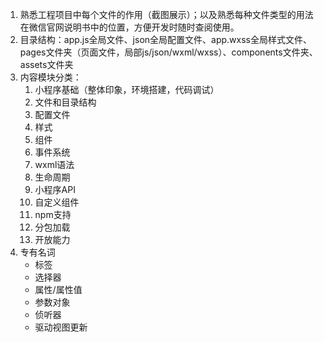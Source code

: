 1. 熟悉工程项目中每个文件的作用（截图展示）；以及熟悉每种文件类型的用法在微信官网说明书中的位置，方便开发时随时查阅使用。
2. 目录结构：app.js全局文件、json全局配置文件、app.wxss全局样式文件、pages文件夹（页面文件，局部js/json/wxml/wxss）、components文件夹、assets文件夹
3. 内容模块分类：
   1. 小程序基础（整体印象，环境搭建，代码调试）
   2. 文件和目录结构
   3. 配置文件
   4. 样式
   5. 组件
   6. 事件系统
   7. wxml语法
   8. 生命周期
   9. 小程序API
   10. 自定义组件
   11. npm支持
   12. 分包加载
   13. 开放能力
4. 专有名词
   - 标签
   - 选择器
   - 属性/属性值
   - 参数对象
   - 侦听器
   - 驱动视图更新